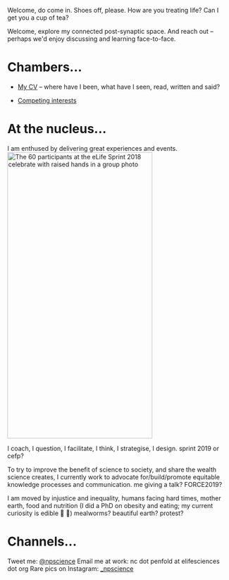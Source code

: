 Welcome,  do come in. Shoes off, please. How are you treating life? Can I get you a cup of tea? 

Welcome, explore my connected post-synaptic space. And reach out – perhaps we'd enjoy discussing and learning face-to-face. 

# Chambers...
* [My CV](/resume.md) – where have I been, what have I seen, read, written and said?
<!--* *TBD* Weeknotes – what's been happening at work and in life?
* *TBD* Soapbox – a space for developed thoughts (blogs) and undeveloped murmurs (scribbles)
* *TBD* Gratitude reel — I'm no island-->
* [Competing interests](/about-me.md)

# At the nucleus...
I am enthused by delivering great experiences and events. 
<img src="/assets/img/Sprint2018photo.jpg" alt="The 60 participants at the eLife Sprint 2018 celebrate with raised hands in a group photo" style="height: 650px; width: 329px;"/>

I coach, I question, I facilitate, I think, I strategise, I design.
sprint 2019 or cefp?

To try to improve the benefit of science to society, and share the wealth science creates, I currently work to advocate for/build/promote equitable knowledge processes and communication.
me giving a talk? FORCE2019?

I am moved by injustice and inequality, humans facing hard times, mother earth, food and nutrition (I did a PhD on obesity and eating; my current curiosity is edible :bug: :cricket:)
mealworms? beautiful earth? protest?

# Channels...
Tweet me: [@npscience](https://www.twitter.com/npscience)
Email me at work: nc dot penfold at elifesciences dot org
Rare pics on Instagram: [_npscience](https://www.instagram.com/_npscience/)
